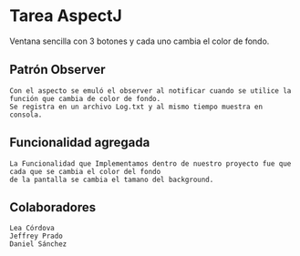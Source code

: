 # Tarea AspectJ
Ventana sencilla con 3 botones y cada uno cambia el color de fondo.

## Patrón Observer
```
Con el aspecto se emuló el observer al notificar cuando se utilice la función que cambia de color de fondo.
Se registra en un archivo Log.txt y al mismo tiempo muestra en consola.
```

## Funcionalidad agregada
```
La Funcionalidad que Implementamos dentro de nuestro proyecto fue que cada que se cambia el color del fondo
de la pantalla se cambia el tamano del background.
```

## Colaboradores
```
Lea Córdova
Jeffrey Prado
Daniel Sánchez
```

